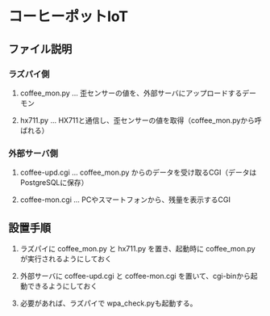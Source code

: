 # コーヒーポットIoT
## ファイル説明
### ラズパイ側
1. coffee_mon.py ... 歪センサーの値を、外部サーバにアップロードするデーモン

2. hx711.py ... HX711と通信し、歪センサーの値を取得（coffee_mon.pyから呼ばれる）

### 外部サーバ側
1. coffee-upd.cgi ... coffee_mon.py からのデータを受け取るCGI（データはPostgreSQLに保存）

2. coffee-mon.cgi ... PCやスマートフォンから、残量を表示するCGI

## 設置手順
1. ラズパイに coffee_mon.py と hx711.py を置き、起動時に coffee_mon.py が実行されるようにしておく

2. 外部サーバに coffee-upd.cgi と coffee-mon.cgi を置いて、cgi-binから起動できるようにしておく

3. 必要があれば、ラズパイで wpa_check.pyも起動する。


